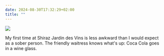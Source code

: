 ```yaml
---
date: 2024-08-30T17:32:29+02:00
title: ""
---
```

![](/img/photos/2024-08-30-17-31-44.jpeg)

My first time at Shiraz Jardin des Vins is less awkward than I would expect as a sober person. The friendly waitress knows what's up: Coca Cola goes in a wine glass.

